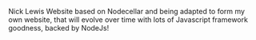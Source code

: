 Nick Lewis Website based on Nodecellar and being adapted to form my own website, that will evolve over time with lots of Javascript framework goodness, backed by NodeJs!